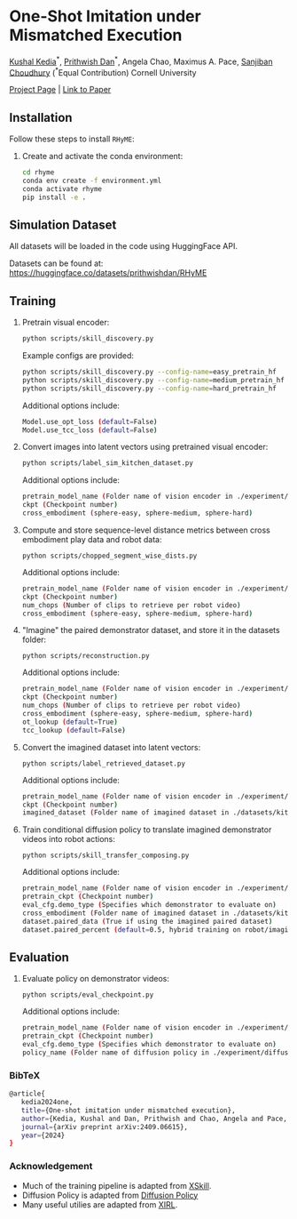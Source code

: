 # One-Shot Imitation under Mismatched Execution


[Kushal Kedia](https://kushal2000.github.io/)<sup>\*</sup>,  [Prithwish Dan](https://pdan101.github.io/)<sup>\*</sup>, Angela Chao, Maximus A. Pace, [Sanjiban Choudhury](https://sanjibanc.github.io/) (<sup>*</sup>Equal Contribution)
<sup></sup>Cornell University



[Project Page](https://portal-cornell.github.io/rhyme/) | [Link to Paper](https://arxiv.org/pdf/2409.06615)


## Installation

Follow these steps to install `RHyME`:

1. Create and activate the conda environment:
   ```bash
   cd rhyme
   conda env create -f environment.yml
   conda activate rhyme
   pip install -e . 
   ```

## Simulation Dataset

All datasets will be loaded in the code using HuggingFace API.

Datasets can be found at: https://huggingface.co/datasets/prithwishdan/RHyME

## Training

1. Pretrain visual encoder:
   ```bash
   python scripts/skill_discovery.py
   ```
   Example configs are provided:
   ```bash
   python scripts/skill_discovery.py --config-name=easy_pretrain_hf
   python scripts/skill_discovery.py --config-name=medium_pretrain_hf
   python scripts/skill_discovery.py --config-name=hard_pretrain_hf
   ```
   Additional options include:
   ```bash
   Model.use_opt_loss (default=False)
   Model.use_tcc_loss (default=False)
   ```
2. Convert images into latent vectors using pretrained visual encoder: 
   ```bash
   python scripts/label_sim_kitchen_dataset.py
   ```
   Additional options include:
   ```bash
   pretrain_model_name (Folder name of vision encoder in ./experiment/pretrain)
   ckpt (Checkpoint number)
   cross_embodiment (sphere-easy, sphere-medium, sphere-hard)
   ```
3. Compute and store sequence-level distance metrics between cross embodiment play data and robot data:
   ```
   python scripts/chopped_segment_wise_dists.py
   ``` 
   Additional options include:
   ```bash
   pretrain_model_name (Folder name of vision encoder in ./experiment/pretrain)
   ckpt (Checkpoint number) 
   num_chops (Number of clips to retrieve per robot video)
   cross_embodiment (sphere-easy, sphere-medium, sphere-hard)
   ```
4. "Imagine" the paired demonstrator dataset, and store it in the datasets folder:
   ```
   python scripts/reconstruction.py 
   ```
   Additional options include:
   ```bash
   pretrain_model_name (Folder name of vision encoder in ./experiment/pretrain)
   ckpt (Checkpoint number) 
   num_chops (Number of clips to retrieve per robot video)
   cross_embodiment (sphere-easy, sphere-medium, sphere-hard)
   ot_lookup (default=True)
   tcc_lookup (default=False)
   ```
5. Convert the imagined dataset into latent vectors:
   ```
   python scripts/label_retrieved_dataset.py
   ```
   Additional options include:
   ```bash
   pretrain_model_name (Folder name of vision encoder in ./experiment/pretrain)
   ckpt (Checkpoint number) 
   imagined_dataset (Folder name of imagined dataset in ./datasets/kitchen_dataset)
   ```
6. Train conditional diffusion policy to translate imagined demonstrator videos into robot actions:
   ```
   python scripts/skill_transfer_composing.py
   ```
   Additional options include:
   ```bash
   pretrain_model_name (Folder name of vision encoder in ./experiment/pretrain)
   pretrain_ckpt (Checkpoint number) 
   eval_cfg.demo_type (Specifies which demonstrator to evaluate on)
   cross_embodiment (Folder name of imagined dataset in ./datasets/kitchen_dataset)
   dataset.paired_data (True if using the imagined paired dataset)
   dataset.paired_percent (default=0.5, hybrid training on robot/imagined dataset)
   ```

## Evaluation

1. Evaluate policy on demonstrator videos:
   ```
   python scripts/eval_checkpoint.py
   ```
   Additional options include:
   ```bash
   pretrain_model_name (Folder name of vision encoder in ./experiment/pretrain)
   pretrain_ckpt (Checkpoint number) 
   eval_cfg.demo_type (Specifies which demonstrator to evaluate on)
   policy_name (Folder name of diffusion policy in ./experiment/diffusion_bc/kitchen)
   ```


### BibTeX
   ```bash
   @article{
      kedia2024one,
      title={One-shot imitation under mismatched execution},
      author={Kedia, Kushal and Dan, Prithwish and Chao, Angela and Pace, Maximus Adrian and Choudhury, Sanjiban},
      journal={arXiv preprint arXiv:2409.06615},
      year={2024}
   }
   ``` 

### Acknowledgement
* Much of the training pipeline is adapted from [XSkill](https://xskill.cs.columbia.edu/).
* Diffusion Policy is adapted from [Diffusion Policy](https://github.com/real-stanford/diffusion_policy)
* Many useful utilies are adapted from [XIRL](https://x-irl.github.io/).
